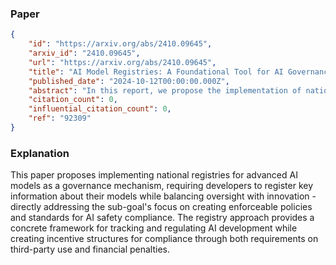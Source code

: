 ### Paper

```json
{
	"id": "https://arxiv.org/abs/2410.09645",
	"arxiv_id": "2410.09645",
	"url": "https://arxiv.org/abs/2410.09645",
	"title": "AI Model Registries: A Foundational Tool for AI Governance",
	"published_date": "2024-10-12T00:00:00.000Z",
	"abstract": "In this report, we propose the implementation of national registries for frontier AI models as a foundational tool for AI governance. We explore the rationale, design, and implementation of such registries, drawing on comparisons with registries in analogous industries to make recommendations for a registry that is efficient, unintrusive, and which will bring AI governance closer to parity with the governmental insight into other high-impact industries. We explore key information that should be collected, including model architecture, model size, compute and data used during training, and we survey the viability and utility of evaluations developed specifically for AI. Our proposal is designed to provide governmental insight and enhance AI safety while fostering innovation and minimizing the regulatory burden on developers. By providing a framework that respects intellectual property concerns and safeguards sensitive information, this registry approach supports responsible AI development without impeding progress. We propose that timely and accurate registration should be encouraged primarily through injunctive action, by requiring third parties to use only registered models, and secondarily through direct financial penalties for non-compliance. By providing a comprehensive framework for AI model registries, we aim to support policymakers in developing foundational governance structures to monitor and mitigate risks associated with advanced AI systems.",
	"citation_count": 0,
	"influential_citation_count": 0,
	"ref": "92309"
}
```

### Explanation

This paper proposes implementing national registries for advanced AI models as a governance mechanism, requiring developers to register key information about their models while balancing oversight with innovation - directly addressing the sub-goal's focus on creating enforceable policies and standards for AI safety compliance. The registry approach provides a concrete framework for tracking and regulating AI development while creating incentive structures for compliance through both requirements on third-party use and financial penalties.
